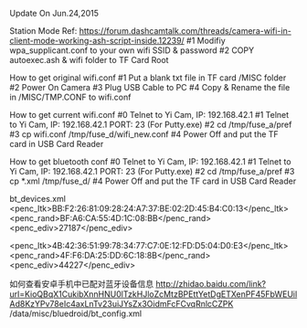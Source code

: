 Update On Jun.24,2015

Station Mode Ref: 
https://forum.dashcamtalk.com/threads/camera-wifi-in-client-mode-working-ash-script-inside.12239/
#1 Modifiy wpa_supplicant.conf to your own wifi SSID & password
#2 COPY autoexec.ash & wifi folder to TF Card Root

How to get original wifi.conf
#1 Put a blank txt file in TF card /MISC folder
#2 Power On Camera
#3 Plug USB Cable to PC
#4 Copy & Rename the file in /MISC/TMP.CONF to wifi.conf

How to get current wifi.conf
#0 Telnet to Yi Cam, IP: 192.168.42.1
#1 Telnet to Yi Cam, IP: 192.168.42.1 PORT: 23 (For Putty.exe)
#2 cd /tmp/fuse_a/pref
#3 cp wifi.conf /tmp/fuse_d/wifi_new.conf
#4 Power Off and put the TF card in USB Card Reader

How to get bluetooth conf
#0 Telnet to Yi Cam, IP: 192.168.42.1
#1 Telnet to Yi Cam, IP: 192.168.42.1 PORT: 23 (For Putty.exe)
#2 cd /tmp/fuse_a/pref
#3 cp *.xml /tmp/fuse_d/
#4 Power Off and put the TF card in USB Card Reader

bt_devices.xml
<penc_ltk>BB:F2:26:81:09:28:24:A7:37:BE:02:2D:45:B4:C0:13</penc_ltk>
<penc_rand>BF:A6:CA:55:4D:1C:08:BB</penc_rand>
<penc_ediv>27187</penc_ediv>

<penc_ltk>4B:42:36:51:99:78:34:77:C7:0E:12:FD:D5:04:D0:E3</penc_ltk>
<penc_rand>4F:F6:DA:25:DD:6C:18:8B</penc_rand>
<penc_ediv>44227</penc_ediv>

如何查看安卓手机中已配对蓝牙设备信息
http://zhidao.baidu.com/link?url=KioQBqX1CukibXnnHNU0lTzkHJloZcMtzBPEttYetDgETXenPF45FbWEUilAd8KzYPv78eIc4axLnTv23uiJYsZx3OidmFcFCvqRnlcCZPK
/data/misc/bluedroid/bt_config.xml